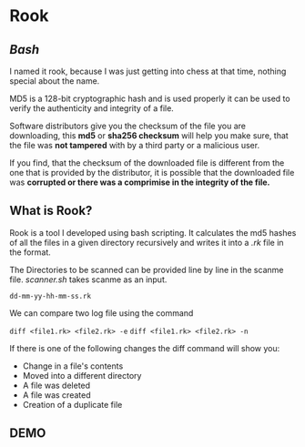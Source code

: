 # Rook
*Bash*
---

I named it rook, because I was just getting into chess at that time, nothing special about the name.

MD5 is a 128-bit cryptographic hash and is used properly it can be used to verify the authenticity and integrity of a file.

Software distributors give you the checksum of the file you are downloading, this **md5** or **sha256 checksum** will help you make sure, that the file was **not tampered** with by a third party or a malicious user.

If you find, that the checksum of the downloaded file is different from the one that is provided by the distributor, it is possible that the downloaded file was **corrupted or there was a comprimise in the integrity of the file.**

## What is Rook?

Rook is a tool I developed using bash scripting. It calculates the md5 hashes of all the 
files in a given directory recursively and writes it into a *.rk* file in the format.

The Directories to be scanned can be provided line by line in the scanme file. *scanner.sh* takes scanme as an input.

``dd-mm-yy-hh-mm-ss.rk``

We can compare two log file using the command

``diff <file1.rk> <file2.rk> -e``
``diff <file1.rk> <file2.rk> -n``

If there is one of the following changes the diff command will show you:

* Change in a file's contents
* Moved into a different directory
* A file was deleted
* A file was created
* Creation of a duplicate file

## DEMO
